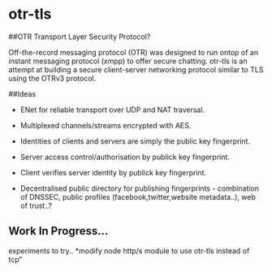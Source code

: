 otr-tls
=======

##OTR Transport Layer Security Protocol?

Off-the-record messaging protocol (OTR) was designed to run ontop of an instant messaging protocol (xmpp) to offer secure chatting.
otr-tls is an attempt at building a secure client-server networking protocol similar to TLS using the OTRv3 protocol.

##Ideas

* ENet for reliable transport over UDP and NAT traversal.

* Multiplexed channels/streams encrypted with AES.

* Identities of clients and servers are simply the public key fingerprint.
* Server access control/authorisation by publick key fingerprint.
* Client verifies server identity by publick key fingerprint.

* Decentralised public directory for publishing fingerprints - combination of DNSSEC, public profiles (facebook,twitter,website metadata..), web of trust..?
  
Work In Progress...
--------------------------

experiments to try..
*modify node http/s module to use otr-tls instead of tcp"

